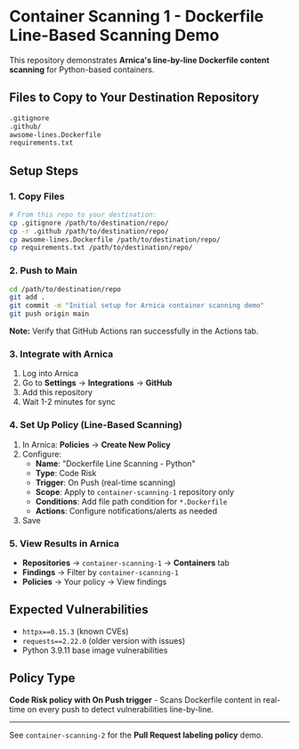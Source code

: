 # Container Scanning 1 - Dockerfile Line-Based Scanning Demo

This repository demonstrates **Arnica's line-by-line Dockerfile content scanning** for Python-based containers.

## Files to Copy to Your Destination Repository

```bash
.gitignore
.github/
awsome-lines.Dockerfile
requirements.txt
```

## Setup Steps

### 1. Copy Files
```bash
# From this repo to your destination:
cp .gitignore /path/to/destination/repo/
cp -r .github /path/to/destination/repo/
cp awsome-lines.Dockerfile /path/to/destination/repo/
cp requirements.txt /path/to/destination/repo/
```

### 2. Push to Main
```bash
cd /path/to/destination/repo
git add .
git commit -m "Initial setup for Arnica container scanning demo"
git push origin main
```

**Note:** Verify that GitHub Actions ran successfully in the Actions tab.

### 3. Integrate with Arnica
1. Log into Arnica
2. Go to **Settings** → **Integrations** → **GitHub**
3. Add this repository
4. Wait 1-2 minutes for sync

### 4. Set Up Policy (Line-Based Scanning)
1. In Arnica: **Policies** → **Create New Policy**
2. Configure:
   - **Name**: "Dockerfile Line Scanning - Python"
   - **Type**: Code Risk
   - **Trigger**: On Push (real-time scanning)
   - **Scope**: Apply to `container-scanning-1` repository only
   - **Conditions**: Add file path condition for `*.Dockerfile`
   - **Actions**: Configure notifications/alerts as needed
3. Save

### 5. View Results in Arnica
- **Repositories** → `container-scanning-1` → **Containers** tab
- **Findings** → Filter by `container-scanning-1`
- **Policies** → Your policy → View findings

## Expected Vulnerabilities
- `httpx==0.15.3` (known CVEs)
- `requests==2.22.0` (older version with issues)
- Python 3.9.11 base image vulnerabilities

## Policy Type
**Code Risk policy with On Push trigger** - Scans Dockerfile content in real-time on every push to detect vulnerabilities line-by-line.

---

See `container-scanning-2` for the **Pull Request labeling policy** demo.
